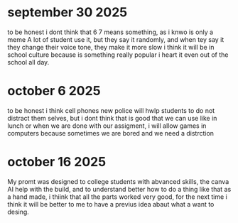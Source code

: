 # september 30 2025
to be honest i dont think that 6 7 means something, as i knwo is only a meme 
A lot of student use it, but they say it randomly, 
and when tey say it they change their voice tone, they make it more slow 
i think it will be in school culture because is something really popular 
i heart it even out of the school all day.
# october 6 2025 
to be honest i think cell phones new police will hwlp students to do not distract them selves,
but i dont think that is good that we can use like in lunch or when we are done with our assigment, i will allow games in computers 
because sometimes we are bored and we need a distrction 
# october 16 2025
My promt was designed to college students with abvanced skills,
the canva AI help with the build, and to understand better how to do a thing like that as a hand made,
i thiink that all the parts worked very good, for the next time i think it will be better to me to have a previus idea abaut what a want to desing.
